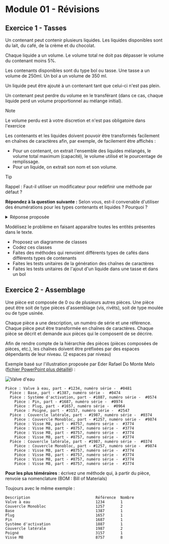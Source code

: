 # Module 01 - Révisions

## Exercice 1 - Tasses

Un contenant peut contenir plusieurs liquides. Les liquides disponibles sont du lait, du café, de la crème et du chocolat.

Chaque liquide a un volume. Le volume total ne doit pas dépasser le volume du contenant moins 5%.

Les contenants disponibles sont du type bol ou tasse. Une tasse a un volume de 250ml. Un bol a un volume de 350 ml.

Un liquide peut être ajouté à un contenant tant que celui-ci n'est pas plein.

Un contenant peut perdre du volume en le transférant (dans ce cas, chaque liquide perd un volume proportionnel au mélange initial).

> [!NOTE]
> Le volume perdu est à votre discretion et n'est pas obligatoire dans l'exercice

Les contenants et les liquides doivent pouvoir être transformés facilement en chaînes de caractères afin, par exemple, de facilement être affichés :

- Pour un contenant, on extrait l'ensemble des liquides mélangés, le volume total maximum (capacité), le volume utilisé et le pourcentage de remplissage.
- Pour un liquide, on extrait son nom et son volume.

> [!TIP]
> Rappel : Faut-il utiliser un modificateur pour redéfinir une méthode par défaut ?

**Répondez à la question suivante :** Selon vous, est-il convenable d'utiliser des énumérations pour les types contenants et liquides ? Pourquoi ?

<details>
  <summary>Réponse proposée</summary>

  > Non, il n'est pas idéal d'utiliser des énumérations pour les types de contenants et de liquides. Les membres d'énumération sont des constantes et leur texte doit être en majuscules, peu adaptés à l'affichage, et manquent de flexibilité pour manipuler des volumes ou ajouter des propriétés spécifiques. Les classes offrent plus de souplesse.
</details>

Modélisez le problème en faisant apparaître toutes les entités présentes dans le texte.

- Proposez un diagramme de classes
- Codez ces classes
- Faites des méthodes qui renvoient différents types de cafés dans différents types de contenants
- Faites les tests unitaires de la génération des chaînes de caractères
- Faites les tests unitaires de l'ajout d'un liquide dans une tasse et dans un bol

## Exercice 2 - Assemblage

Une pièce est composée de 0 ou de plusieurs autres pièces. Une pièce peut être soit de type pièces d'assemblage (vis, rivêts), soit de type moulée ou de type usinée.

Chaque pièce a une description, un numéro de série et une référence. Chaque pièce peut être transformée en chaînes de caractères. Chaque pièce se décrit et demande aux pièces qui le composent de se décrire.

Afin de rendre compte de la hiérarchie des pièces (pièces composées de pièces, etc.), les chaînes doivent être préfixées par des espaces dépendants de leur niveau. (2 espaces par niveau)

Exemple basé sur l'illustration proposée par Eder Rafael Do Monte Melo ([fichier PowerPoint plus détaillé](Illustration_Piece_Eder/Assemblage.pptx)) :

![Valve d'eau](../images/Module01_Revisions/pieces_illustration_Eder.png)

```console
Pièce : Valve à eau, part - #1234, numéro série -  #0481
  Pièce : Base, part - #1387, numéro série -  #0474
  Pièce : Système d'activation, part - #1887, numéro série -  #0574
    Pièce : Pin, part - #1687, numéro série -  #0974
    Pièce : Plug, part - #1657, numéro série -  #0964
    Pièce : Poigné, part - #3157, numéro série -  #2547
  Pièce : Couvercle latérale, part - #1987, numéro série -  #0374
    Pièce : Couvercle Monobloc, part - #1257, numéro série -  #9874
    Pièce : Visse M8, part - #8757, numéro série -  #3774
    Pièce : Visse M8, part - #8757, numéro série -  #3774
    Pièce : Visse M8, part - #8757, numéro série -  #3774
    Pièce : Visse M8, part - #8757, numéro série -  #3774
  Pièce : Couvercle latérale, part - #1987, numéro série -  #0374
    Pièce : Couvercle Monobloc, part - #1257, numéro série -  #9874
    Pièce : Visse M8, part - #8757, numéro série -  #3774
    Pièce : Visse M8, part - #8757, numéro série -  #3774
    Pièce : Visse M8, part - #8757, numéro série -  #3774
    Pièce : Visse M8, part - #8757, numéro série -  #3774
```

**Pour les plus téméraires** : écrivez une méthode qui, à partir du pièce, renvoie sa nomenclature (BOM : Bill of Materials)

Toujours avec le même exemple :

```console
Description                             Référence  Nombre
Valve à eau                             1234       1
Couvercle Monobloc                      1257       2
Base                                    1387       1
Plug                                    1657       1
Pin                                     1687       1
Système d'activation                    1887       1
Couvercle latérale                      1987       2
Poigné                                  3157       1
Visse M8                                8757       8
```
